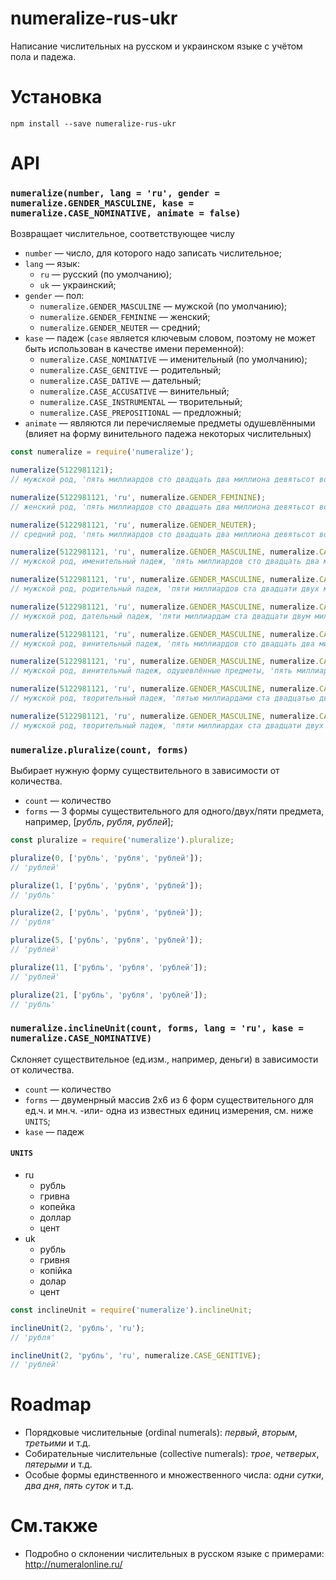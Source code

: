 # numeralize-rus-ukr

Написание числительных на русском и украинском языке с учётом пола и падежа.

# Установка

```
npm install --save numeralize-rus-ukr
```

# API

### `numeralize(number, lang = 'ru', gender = numeralize.GENDER_MASCULINE, kase = numeralize.CASE_NOMINATIVE, animate = false)`

Возвращает числительное, соответствующее числу

+ `number` — число, для которого надо записать числительное;
+ `lang` — язык:
    + `ru` — русский (по умолчанию);
    + `uk` — украинский;
+ `gender` — пол:
    + `numeralize.GENDER_MASCULINE` — мужской (по умолчанию);
    + `numeralize.GENDER_FEMININE` — женский;
    + `numeralize.GENDER_NEUTER` — средний;
+ `kase` — падеж (`case` является ключевым словом, поэтому не может быть использован в качестве имени переменной):
    + `numeralize.CASE_NOMINATIVE` — именительный (по умолчанию);
    + `numeralize.CASE_GENITIVE` — родительный;
    + `numeralize.CASE_DATIVE` — дательный;
    + `numeralize.CASE_ACCUSATIVE` — винительный;
    + `numeralize.CASE_INSTRUMENTAL` — творительный;
    + `numeralize.CASE_PREPOSITIONAL` — предложный;
+ `animate` — являются ли перечисляемые предметы одушевлёнными (влияет на форму винительного падежа некоторых числительных)

```javascript
const numeralize = require('numeralize');

numeralize(5122981121);
// мужской род, 'пять миллиардов сто двадцать два миллиона девятьсот восемьдесят одна тысяча сто двадцать один'

numeralize(5122981121, 'ru', numeralize.GENDER_FEMININE);
// женский род, 'пять миллиардов сто двадцать два миллиона девятьсот восемьдесят одна тысяча сто двадцать одна'

numeralize(5122981121, 'ru', numeralize.GENDER_NEUTER);
// средний род, 'пять миллиардов сто двадцать два миллиона девятьсот восемьдесят одна тысяча сто двадцать одно'

numeralize(5122981121, 'ru', numeralize.GENDER_MASCULINE, numeralize.CASE_NOMINATIVE);
// мужской род, именительный падеж, 'пять миллиардов сто двадцать два миллиона девятьсот восемьдесят одна тысяча сто двадцать один'

numeralize(5122981121, 'ru', numeralize.GENDER_MASCULINE, numeralize.CASE_GENITIVE);
// мужской род, родительный падеж, 'пяти миллиардов ста двадцати двух миллионов девятисот восьмидесяти одной тысячи ста двадцати одного'

numeralize(5122981121, 'ru', numeralize.GENDER_MASCULINE, numeralize.CASE_DATIVE);
// мужской род, дательный падеж, 'пяти миллиардам ста двадцати двум миллионам девятистам восьмидесяти одной тысяче ста двадцати одному'

numeralize(5122981121, 'ru', numeralize.GENDER_MASCULINE, numeralize.CASE_ACCUSATIVE);
// мужской род, винительный падеж, 'пять миллиардов сто двадцать два миллиона девятьсот восемьдесят одну тысячу сто двадцать один'

numeralize(5122981121, 'ru', numeralize.GENDER_MASCULINE, numeralize.CASE_ACCUSATIVE, true);
// мужской род, винительный падеж, одушевлённые предметы, 'пять миллиардов сто двадцать два миллиона девятьсот восемьдесят одну тысячу сто двадцать одного'

numeralize(5122981121, 'ru', numeralize.GENDER_MASCULINE, numeralize.CASE_INSTRUMENTAL);
// мужской род, творительный падеж, 'пятью миллиардами ста двадцатью двумя миллионами девятьюстами восемьюдесятью одной тысячей ста двадцатью одним'

numeralize(5122981121, 'ru', numeralize.GENDER_MASCULINE, numeralize.CASE_PREPOSITIONAL);
// мужской род, творительный падеж, 'пяти миллиардах ста двадцати двух миллионах девятистах восьмидесяти одной тысяче ста двадцати одном'
```

###  `numeralize.pluralize(count, forms)`

Выбирает нужную форму существительного в зависимости от количества.

+ `count` — количество
+ `forms` — 3 формы существительного для одного/двух/пяти предмета, например, [_рубль_, _рубля_, _рублей_];

```javascript
const pluralize = require('numeralize').pluralize;

pluralize(0, ['рубль', 'рубля', 'рублей']);
// 'рублей'

pluralize(1, ['рубль', 'рубля', 'рублей']);
// 'рубль'

pluralize(2, ['рубль', 'рубля', 'рублей']);
// 'рубля'

pluralize(5, ['рубль', 'рубля', 'рублей']);
// 'рублей'

pluralize(11, ['рубль', 'рубля', 'рублей']);
// 'рублей'

pluralize(21, ['рубль', 'рубля', 'рублей']);
// 'рубль'

```

###  `numeralize.inclineUnit(count, forms, lang = 'ru', kase = numeralize.CASE_NOMINATIVE)`

Склоняет существительное (ед.изм., например, деньги) в зависимости от количества.

+ `count` — количество
+ `forms` — двуменрный массив 2x6 из 6 форм существительного для ед.ч. и мн.ч. -или- одна из известных единиц измерения, см. ниже `UNITS`;
+ `kase` — падеж

#### `UNITS`
+ ru
    + рубль
    + гривна
    + копейка
    + доллар
    + цент
+ uk
    + рубль
    + гривня
    + копійка
    + долар
    + цент

```javascript
const inclineUnit = require('numeralize').inclineUnit;

inclineUnit(2, 'рубль', 'ru');
// 'рубля'

inclineUnit(2, 'рубль', 'ru', numeralize.CASE_GENITIVE);
// 'рублей'
```


# Roadmap

+ Порядковые числительные (ordinal numerals): _первый_, _вторым_, _третьими_ и т.д.
+ Собирательные числительные (collective numerals): _трое_, _четверых_, _пятерыми_ и т.д.
+ Особые формы единственного и множественного числа: _одни сутки_, _два дня_, _пять суток_ и т.д.

# См.также

+ Подробно о склонении числительных в русском языке с примерами: http://numeralonline.ru/
